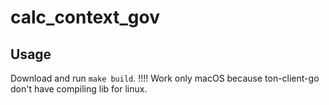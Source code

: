 # calc_context_gov

## Usage
Download and run `make build`.
!!!! Work only macOS because ton-client-go don't have compiling lib for linux.
